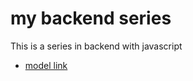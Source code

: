 # my backend series

This is a series in backend with javascript

- [model link](https://app.eraser.io/workspace/YtPqZ1VogxGy1jzIDkzj)